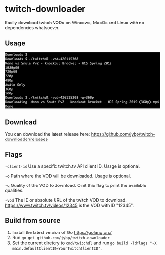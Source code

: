 # twitch-downloader

Easily download twitch VODs on Windows, MacOs and Linux with no dependencies whatsoever.

## Usage

![Usage](doc/usage.gif?raw=true)

## Download

You can download the latest release here:
https://github.com/jybp/twitch-downloader/releases

## Flags

`-client-id` Use a specific twitch.tv API client ID. Usage is optional.

`-o` Path where the VOD will be downloaded. Usage is optional.

`-q` Quality of the VOD to download. Omit this flag to print the available qualities.

`-vod` The ID or absolute URL of the twitch VOD to download. https://www.twitch.tv/videos/12345 is the VOD with ID "12345".

## Build from source

1. Install the latest version of Go https://golang.org/
2. Run `go get github.com/jybp/twitch-downloader`
3. Set the current diretory to `cmd/twitchdl` and run `go build -ldflags "-X main.defaultClientID=YourTwitchClientID"`.